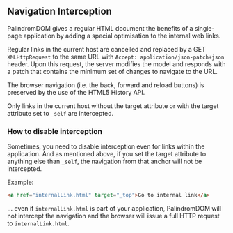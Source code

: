 ## Navigation Interception

PalindromDOM gives a regular HTML document the benefits of a single-page application by adding a special optimisation to the internal web links.  

Regular links in the current host are cancelled and replaced by a GET `XMLHttpRequest` to the same URL with `Accept: application/json-patch+json` header. Upon this request, the server modifies the model and responds with a patch that contains the minimum set of changes to navigate to the URL.

The browser navigation (i.e. the back, forward and reload buttons) is preserved by the use of the HTML5 History API.

Only links in the current host without the target attribute or with the target attribute set to `_self` are intercepted.

### How to disable interception

Sometimes, you need to disable interception even for links within the application. And as mentioned above, if you set the target attribute to anything else than `_self`, the navigation from that anchor will not be intercepted.

Example:

```html
<a href="internalLink.html" target="_top">Go to internal link</a>
```

... even if `internalLink.html` is part of your application, PalindromDOM will not intercept the navigation and the browser will issue a full HTTP request to `internalLink.html`.
